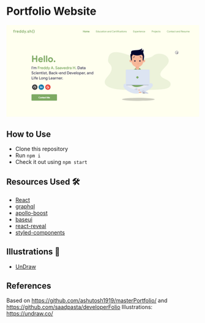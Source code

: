 # Portfolio Website

<p align="center">
  <img src="/media/porta.png")
</p>

## How to Use 

- Clone this repository 
- Run `npm i`
- Check it out using `npm start`

## Resources Used 🛠️

- [React](https://reactjs.org/)
- [graphql](https://graphql.org/)
- [apollo-boost](https://www.apollographql.com/docs/react/get-started/)
- [baseui](https://github.com/uber/baseweb)
- [react-reveal](https://www.react-reveal.com/)
- [styled-components](https://styled-components.com/)

## Illustrations 🍥

- [UnDraw](https://undraw.co/illustrations)

## References

Based on https://github.com/ashutosh1919/masterPortfolio/ and https://github.com/saadpasta/developerFolio
Illustrations: https://undraw.co/
